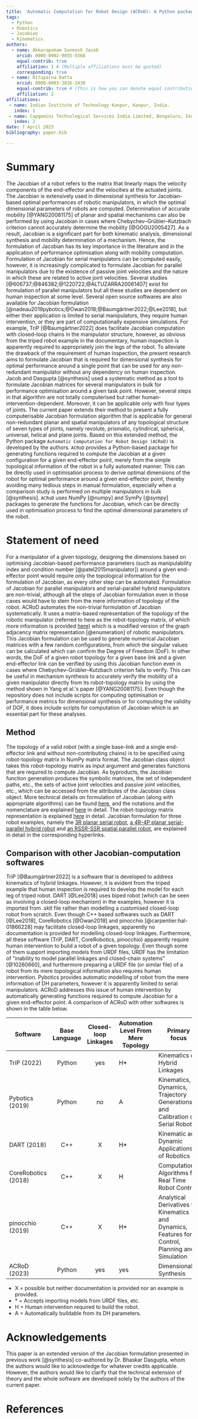 ```yaml
---
title: 'Automatic Computation for Robot Design (ACRoD): A Python package for numerical calculation of Jacobian of a robot at a given configuration around a specified end-effector point'
tags:
  - Python
  - Robotics
  - Jacobian
  - Kinematics
authors:
  - name: Akkarapakam Suneesh Jacob
    orcid: 0000-0002-9855-9368
    equal-contrib: true
    affiliation: 1 # (Multiple affiliations must be quoted)
    corresponding: true
  - name: Rituparna Datta
    orcid: 0000-0003-3816-2438
    equal-contrib: true # (This is how you can denote equal contributions between multiple authors)
    affiliation: 2
affiliations:
 - name: Indian Institute of Technology Kanpur, Kanpur, India.
   index: 1
 - name: Capgemini Technological Services India Limited, Bengaluru, India.
   index: 2
date: 7 April 2023
bibliography: paper.bib

---
```


# Summary

The Jacobian of a robot refers to the matrix that linearly maps the velocity components of the end-effector and the velocities at the actuated joints. The Jacobian is extensively used in dimensional synthesis for Jacobian-based optimal performances of robotic manipulators, in which the optimal dimensional parameters of robots are computed. Determination of accurate mobility [@YANG20081175] of planar and spatial mechanisms can also be performed by using Jacobian in cases where Chebychev–Grübler–Kutzbach criterion cannot accurately determine the mobility [@GOGU2005427]. As a result, Jacobian is a significant part for both kinematic analysis, dimensional synthesis and mobility determination of a mechanism. Hence, the formulation of Jacobian has its key importance in the literature and in the application of performance optimisation along with mobility computation. Formulation of Jacobian for serial manipulators can be computed easily, however, it is increasingly complicated to formulate Jacobian for parallel manipulators due to the existence of passive joint velocities and the nature in which these are related to active joint velocities. Several studies [@606737;@846382;@1220722;@ALTUZARRA20061407] exist for formulation of parallel manipulators but all these studies are dependent on human inspection at some level. Several open source softwares are also available for Jacobian formulation [@nadeau2019pybotics;@Owan2018;@Baumgärtner2022;@Lee2018], but either their application is limited to serial manipulators, they require human intervention, or they are part of computationally expensive simulations. For example, TriP [@Baumgärtner2022] does facilitate Jacobian computation with closed-loop chains in the manipulator structure, however, as obvious from the triped robot example in the documentary, human inspection is apparently required to appropriately join the legs of the robot. To alleviate the drawback of the requirement of human inspection, the present research aims to formulate Jacobian that is required for dimensional synthesis for optimal performance around a single point that can be used for any non-redundant manipulator without any dependency on human inspection. Jacob and Dasgupta [@synthesis] used a systematic method as a tool to formulate Jacobian matrices for several manipulators in bulk for performance optimisation around a given task point. However, several steps in that algorithm are not totally computerised but rather human-intervention-dependent. Moreover, it can be applicable only with four types of joints. The current paper extends their method to present a fully computerisable Jacobian formulation algorithm that is applicable for general non-redundant planar and spatial manipulators of any topological structure of seven types of joints, namely revolute, prismatic, cylindrical, spherical, universal, helical and plane joints. Based on this extended method, the Python package `Automatic Computation for Robot Design (ACRoD)` is developed by the authors. `ACRoD` provides a Python-based package for generating functions required to compute the Jacobian at a given configuration for a given end-effector point, merely from the simple topological information of the robot in a fully automated manner. This can be directly used in optimisation process to derive optimal dimensions of the robot for optimal performance around a given end-effector point, thereby avoiding many tedious steps in manual formulation, especially when a comparison study is performed on multiple manipulators in bulk [@synthesis]. `ACRoD` uses NumPy [@numpy] and SymPy [@sympy] packages to generate the functions for Jacobian, which can be directly used in optimisation process to find the optimal dimensional parameters of the robot.

# Statement of need

For a manipulator of a given topology, designing the dimensions based on optimising Jacobian-based performance parameters (such as manipulability index and condition number [@patel2015manipulator]) around a given end-effector point would require only the topological information for the formulation of Jacobian, as every other step can be automated. Formulation of Jacobian for parallel manipulators and serial-parallel hybrid manipulators are non-trivial, although all the steps of Jacobian formulation even in those cases would have to stem from the mere information of topology of the robot. ACRoD automates the non-trivial formulation of Jacobian systematically. It uses a matrix-based representation of the topology of the robotic manipulator (referred to here as the robot-topology matrix, of which more information is provided [here](https://github.com/suneeshjacob/ACRoD/blob/main/misc/Robot_Topology_Matrix.md)) which is a modified version of the graph adjacency matrix representation [@enumeration] of robotic manipulators. This Jacobian formulation can be used to generate numerical Jacobian matrices with a few random configurations, from which the singular values can be calculated which can confirm the Degree of Freedom (DoF). In other words, the DoF of a given robot topology for a given base link and a given end-effector link can be verified by using this Jacobian function even in cases where Chebychev–Grübler–Kutzbach criterion fails to verify. This can be useful in mechanism synthesis to accurately verify the mobility of a given manipulator directly from its robot-topology matrix by using the method shown in Yang et al.'s paper [@YANG20081175]. Even though the repository does not include scripts for computing optimisation or performance metrics for dimensional synthesis or for computing the validity of DOF, it does include scripts for computation of Jacobian which is an essential part for these analyses.

## Method
The topology of a valid robot (with a single base-link and a single end-effector link and without non-contributing chains) is to be specified using robot-topology matrix in NumPy matrix format. The Jacobian class object takes this robot-topology matrix as input argument and generates functions that are required to compute Jacobian. As byproducts, the Jacobian function generation produces the symbolic matrices, the set of independent paths, etc., the sets of active joint velocities and passive joint velocities, etc., which can be accessed from the attributes of the Jacobian class object. More technical details on formulation of Jacobian (along with appropriate algorithms) can be found [here](https://github.com/suneeshjacob/ACRoD/blob/main/misc/Mathematics%20behind%20Jacobian%20formulation.md), and the notations and the nomenclature are explained [here](https://github.com/suneeshjacob/ACRoD/blob/main/misc/Notation_and_Nomenclature.md) in detail. The robot-topology matrix representation is explained [here](https://github.com/suneeshjacob/ACRoD/blob/main/misc/Robot_Topology_Matrix.md) in detail. Jacobian formulation for three robot examples, namely the [3R planar serial robot](https://github.com/suneeshjacob/ACRoD/blob/main/examples/Jacobian/maths/3R_serial_robot.md), [a 4R-4P planar serial-parallel hybrid robot](https://github.com/suneeshjacob/ACRoD/blob/main/examples/Jacobian/maths/4R4P_parallel_robot.md) and [an RSSR-SSR spatial parallel robot](https://github.com/suneeshjacob/ACRoD/blob/main/examples/Jacobian/maths/RSSR-SSR_serial-parallel_hybrid_robot.md), are explained in detail in the corresponding hyperlinks.

## Comparison with other Jacobian-computation softwares
TriP [@Baumgärtner2022] is a software that is developed to address kinematics of hybrid linkages. However, it is evident from the triped example that human inspection is required to develop the model for each leg of triped robot. DART [@Lee2018] uses biped robot (which can be seen as involving a closed-loop mechanism) in the examples, however it is imported from .sktl file rather than modelling a customised closed-loop robot from scratch. Even though C++ based softwares such as DART [@Lee2018], CoreRobotics [@Owan2018] and pinocchio [@carpentier:hal-01866228] may facilitate closed-loop linkages, apparently no documentation is provided for modelling closed-loop linkages. Furthermore, all these software (TriP, DART, CoreRobotics, pinocchio) apparently require human intervention to build a robot of a given topology. Even though some of them support importing models from URDF files, URDF has the limitation of "inability to model parallel linkages and closed-chain systems" [@10260660], and furthermore preparing a URDF file (or similar file) of a robot from its mere topological information also requires human intervention. Pybotics provides automatic modelling of robot from the mere information of DH parameters, however it is apparently limited to serial manipulators. ACRoD addresses this issue of human intervention by automatically generating functions required to compute Jacobian for a given end-effector point. A comparison of ACRoD with other softwares is shown in the table below.

| Software           | Base Language   | Closed-loop Linkages | Automation Level From Mere Topology        | Primary focus                                                                                      |
|--------------------|:---------------:|:--------------------:|--------------------------------------------|----------------------------------------------------------------------------------------------------|
| TriP (2022)        | Python          | yes                  | H*                                         | Kinematics of Hybrid Linkages                                                                      |
| Pybotics (2019)    | Python          | no                   | A                                          | Kinematics, Dynamics, Trajectory Generations and Calibration of Serial   Robots                    |
| DART (2018)        | C++             | X                    | H*                                         | Kinematic and Dynamic Applications of Robotics                                                     |
| CoreRobotics (2018)| C++             | X                    | H                                          | Computational Algorithms for Real Time Robot Control                                               |
| pinocchio (2019)   | C++             | X                    | H*                                         | Analytical Derivatives for Kinematics and Dynamics, Features for Control, Planning and Simulation  |
| ACRoD (2023)       | Python          | yes                  | yes                                        | Dimensional Synthesis                                                                              |

- X = possible but neither documentation is provided nor an example is provided.
- \* = Accepts importing models from URDF files, etc.
- H = Human intervention required to build the robot.
- A = Automatically buildable from its DH parameters.

# Acknowledgements

This paper is an extended version of the Jacobian formulation presented in previous work [@synthesis] co-authored by Dr. Bhaskar Dasgupta, whom the authors would like to acknowledge for whatever credits applicable. However, the authors would like to clarify that the technical extension of theory and the whole software are developed solely by the authors of the current paper.

# References

